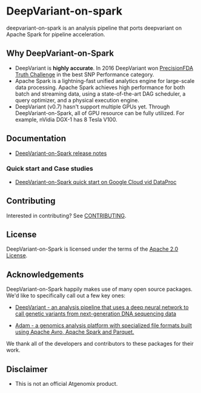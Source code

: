 # DeepVariant-on-spark

deepvariant-on-spark is an analysis pipeline that ports deepvariant on
Apache Spark for pipeline acceleration.

## Why DeepVariant-on-Spark

*   DeepVariant is **highly accurate**. In 2016 DeepVariant won
    [PrecisionFDA Truth Challenge](https://precision.fda.gov/challenges/truth/results)
    in the best SNP Performance category.
*   Apache Spark is a lightning-fast unified analytics engine for
    large-scale data processing. Apache Spark achieves high performance
    for both batch and streaming data, using a state-of-the-art DAG
    scheduler, a query optimizer, and a physical execution engine.
*   DeepVariant (v0.7) hasn't support multiple GPUs yet. Through
    DeepVariant-on-Spark, all of GPU resource can be fully utilized.
    For example, nVidia DGX-1 has 8 Tesla V100.

## Documentation

*   [DeepVariant-on-Spark release notes](https://github.com/atgenomix/deepvariant-on-spark/releases)

### Quick start and Case studies

*   [DeepVariant-on-Spark quick start on Google Cloud vid DataProc](docs/deepvariant-on-spark-quick-start-dataproc.md)


## Contributing

Interested in contributing? See [CONTRIBUTING](CONTRIBUTING.md).

## License

DeepVariant-on-Spark is licensed under the terms of the
[Apache 2.0 License](LICENSE).

## Acknowledgements

DeepVariant-on-Spark happily makes use of many open source packages.
We'd like to specifically call out a few key ones:

*   [DeepVariant - an analysis pipeline that uses a deep neural network
    to call genetic variants from next-generation DNA sequencing
    data](https://github.com/google/deepvariant)

*   [Adam -  a genomics analysis platform with specialized file formats
    built using Apache Avro, Apache Spark and
    Parquet.](https://github.com/bigdatagenomics/adam)


We thank all of the developers and contributors to these packages for their
work.


## Disclaimer

*   This is not an official Atgenomix product.